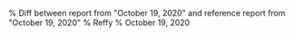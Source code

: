 % Diff between report from "October 19, 2020" and reference report from "October 19, 2020"
% Reffy
% October 19, 2020


